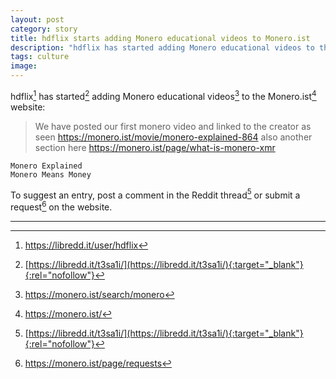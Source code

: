 ```yaml
---
layout: post
category: story
title: hdflix starts adding Monero educational videos to Monero.ist
description: "hdflix has started adding Monero educational videos to the Monero.ist website."
tags: culture
image: 
---
```


hdflix[^1] has started[^2] adding Monero educational videos[^3] to the Monero.ist[^4] website:

> We have posted our first monero video and linked to the creator as seen https://monero.ist/movie/monero-explained-864 also another section here https://monero.ist/page/what-is-monero-xmr

```
Monero Explained
Monero Means Money
```

To suggest an entry, post a comment in the Reddit thread[^2] or submit a request[^5] on the website. 

---

[^1]: https://libredd.it/user/hdflix
[^2]: [https://libredd.it/t3sa1i/](https://libredd.it/t3sa1i/){:target="_blank"}{:rel="nofollow"}
[^3]: https://monero.ist/search/monero
[^4]: https://monero.ist/
[^5]: https://monero.ist/page/requests
